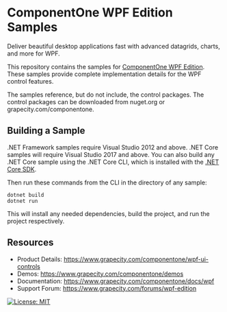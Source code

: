 # ComponentOne WPF Edition Samples 

Deliver beautiful desktop applications fast with advanced datagrids, charts, and more for WPF.

This repository contains the samples for [ComponentOne WPF Edition](https://www.grapecity.com/componentone/wpf-ui-controls). These samples provide complete implementation details for the WPF control features. 

The samples reference, but do not include, the control packages. The control packages can be downloaded from nuget.org or grapecity.com/componentone.

## Building a Sample 

.NET Framework samples require Visual Studio 2012 and above. .NET Core samples will require Visual Studio 2017 and above. You can also build any .NET Core sample using the .NET Core CLI, which is installed with the [.NET Core SDK](https://www.microsoft.com/net/download). 

Then run these commands from the CLI in the directory of any sample: 

```
dotnet build 
dotnet run 
```

This will install any needed dependencies, build the project, and run the project respectively. 

## Resources

* Product Details: https://www.grapecity.com/componentone/wpf-ui-controls
* Demos: https://www.grapecity.com/componentone/demos
* Documentation: https://www.grapecity.com/componentone/docs/wpf
* Support Forum: https://www.grapecity.com/forums/wpf-edition

[![License: MIT](https://img.shields.io/badge/License-MIT-green.svg)](https://github.com/dotnet/winforms/blob/master/LICENSE.TXT)
 
